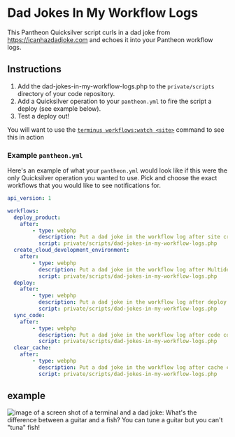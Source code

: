 # Dad Jokes In My Workflow Logs #

This Pantheon Quicksilver script curls in a dad joke from https://icanhazdadjoke.com and echoes it into your Pantheon workflow logs.  

## Instructions ##

1. Add the dad-jokes-in-my-workflow-logs.php to the `private/scripts` directory of your code repository.
2. Add a Quicksilver operation to your `pantheon.yml` to fire the script a deploy (see example below).
3. Test a deploy out!

You will want to use the [`terminus workflows:watch <site>`](https://pantheon.io/docs/terminus/commands/) command to see this in action

### Example `pantheon.yml` ###

Here's an example of what your `pantheon.yml` would look like if this were the only Quicksilver operation you wanted to use.  Pick and choose the exact workflows that you would like to see notifications for.

```yaml
api_version: 1

workflows:
  deploy_product:
    after:
        - type: webphp
          description: Put a dad joke in the workflow log after site creation
          script: private/scripts/dad-jokes-in-my-workflow-logs.php
  create_cloud_development_environment:
    after: 
        - type: webphp
          description: Put a dad joke in the workflow log after Multidev creation
          script: private/scripts/dad-jokes-in-my-workflow-logs.php
  deploy:
    after:
        - type: webphp
          description: Put a dad joke in the workflow log after deploy
          script: private/scripts/dad-jokes-in-my-workflow-logs.php
  sync_code:
    after:
        - type: webphp
          description: Put a dad joke in the workflow log after code commit
          script: private/scripts/dad-jokes-in-my-workflow-logs.php
  clear_cache:
    after:
        - type: webphp
          description: Put a dad joke in the workflow log after cache clear
          script: private/scripts/dad-jokes-in-my-workflow-logs.php
```


## example

![image of a screen shot of a terminal and a dad joke: What's the difference between a guitar and a fish? You can tune a guitar but you can't "tuna" fish!](https://i.imgur.com/ufQMevd.png)
